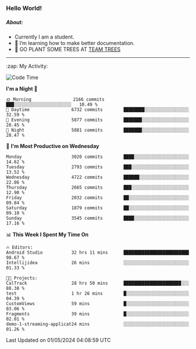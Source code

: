 ### Hello World!

##### About:
- Currently I am a student.
- 🌱 I’m learning how to make better documentation.
- 🌱 GO PLANT SOME TREES AT [TEAM TREES](https://teamtrees.org/)

---
  <summary>:zap: My Activity:</summary>
  
<!--START_SECTION:waka-->
![Code Time](http://img.shields.io/badge/Code%20Time-1%2C353%20hrs%2011%20mins-blue)

**I'm a Night 🦉** 

```text
🌞 Morning                2166 commits        ███░░░░░░░░░░░░░░░░░░░░░░   10.49 % 
🌆 Daytime                6732 commits        ████████░░░░░░░░░░░░░░░░░   32.59 % 
🌃 Evening                5877 commits        ███████░░░░░░░░░░░░░░░░░░   28.45 % 
🌙 Night                  5881 commits        ███████░░░░░░░░░░░░░░░░░░   28.47 % 
```
📅 **I'm Most Productive on Wednesday** 

```text
Monday                   3020 commits        ████░░░░░░░░░░░░░░░░░░░░░   14.62 % 
Tuesday                  2793 commits        ███░░░░░░░░░░░░░░░░░░░░░░   13.52 % 
Wednesday                4722 commits        ██████░░░░░░░░░░░░░░░░░░░   22.86 % 
Thursday                 2665 commits        ███░░░░░░░░░░░░░░░░░░░░░░   12.90 % 
Friday                   2032 commits        ██░░░░░░░░░░░░░░░░░░░░░░░   09.84 % 
Saturday                 1879 commits        ██░░░░░░░░░░░░░░░░░░░░░░░   09.10 % 
Sunday                   3545 commits        ████░░░░░░░░░░░░░░░░░░░░░   17.16 % 
```


📊 **This Week I Spent My Time On** 

```text
🔥 Editors: 
Android Studio           32 hrs 11 mins      █████████████████████████   98.67 % 
Intellijidea             26 mins             ░░░░░░░░░░░░░░░░░░░░░░░░░   01.33 % 

🐱‍💻 Projects: 
CalTrack                 28 hrs 50 mins      ██████████████████████░░░   88.38 % 
test                     1 hr 26 mins        █░░░░░░░░░░░░░░░░░░░░░░░░   04.39 % 
CustomViews              59 mins             █░░░░░░░░░░░░░░░░░░░░░░░░   03.06 % 
Fragments                39 mins             █░░░░░░░░░░░░░░░░░░░░░░░░   02.01 % 
demo-1-streaming-applicat24 mins             ░░░░░░░░░░░░░░░░░░░░░░░░░   01.26 % 
```


 Last Updated on 01/05/2024 04:08:59 UTC
<!--END_SECTION:waka-->
